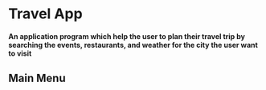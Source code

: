 # Travel App

#### An application program which help the user to plan their travel trip by searching the events, restaurants, and weather for the city the user want to visit

## Main Menu
